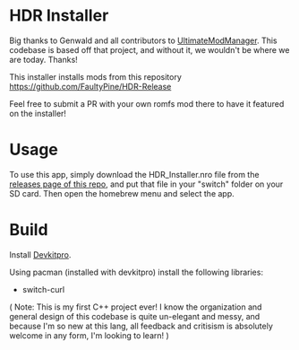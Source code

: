 # HDR Installer
  
Big thanks to Genwald and all contributors to [UltimateModManager](https://github.com/ultimate-research/UltimateModManager). This codebase is based off that project, and without it, we wouldn't be where we are today. Thanks!
  
This installer installs mods from this repository
https://github.com/FaultyPine/HDR-Release
  
Feel free to submit a PR with your own romfs mod there to have it featured on the installer!
  
# Usage
To use this app, simply download the HDR_Installer.nro file from the [releases page of this repo](https://github.com/FaultyPine/HDR-Installer-Homebrew/releases), and put that file in your "switch" folder on your SD card. Then open the homebrew menu and select the app.
  
  
# Build
  
Install [Devkitpro](https://devkitpro.org/wiki/Getting_Started).
  
 Using pacman (installed with devkitpro) install the following libraries:
* switch-curl
  
  
  
  
( Note: This is my first C++ project ever! I know the organization and general design of this codebase is quite un-elegant and messy, 
and because I'm so new at this lang, all feedback and critisism is absolutely welcome in any form, I'm looking to learn! )
